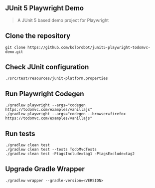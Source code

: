 JUnit 5 Playwright Demo
---

> A JUnit 5 based demo project for Playwright

## Clone the repository

    git clone https://github.com/kolorobot/junit5-playwright-todomvc-demo.git

## Check JUnit configuration

    ./src/test/resources/junit-platform.properties

## Run Playwright Codegen

    ./gradlew playwright --args="codegen https://todomvc.com/examples/vanillajs"
    ./gradlew playwright --args="codegen --browser=firefox https://todomvc.com/examples/vanillajs"
    
## Run tests

    ./gradlew clean test
    ./gradlew clean test --tests TodoMvcTests
    ./gradlew clean test -PtagsInclude=tag1 -PtagsExclude=tag2

## Upgrade Gradle Wrapper

    ./gradlew wrapper --gradle-version=<VERSION>
